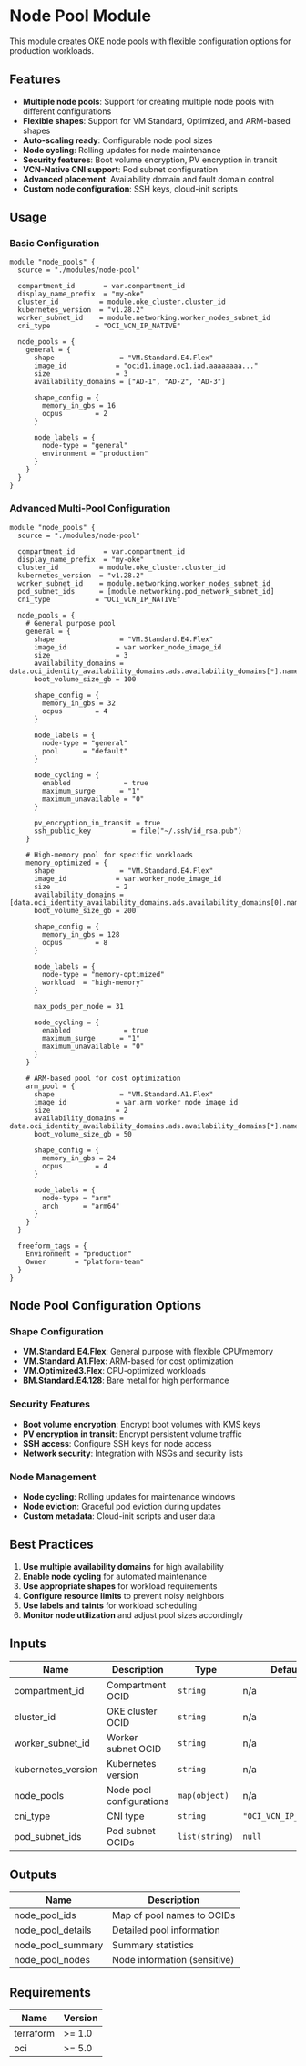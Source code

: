 # Node Pool Module

This module creates OKE node pools with flexible configuration options for production workloads.

## Features

- **Multiple node pools**: Support for creating multiple node pools with different configurations
- **Flexible shapes**: Support for VM Standard, Optimized, and ARM-based shapes
- **Auto-scaling ready**: Configurable node pool sizes
- **Node cycling**: Rolling updates for node maintenance
- **Security features**: Boot volume encryption, PV encryption in transit
- **VCN-Native CNI support**: Pod subnet configuration
- **Advanced placement**: Availability domain and fault domain control
- **Custom node configuration**: SSH keys, cloud-init scripts

## Usage

### Basic Configuration

```hcl
module "node_pools" {
  source = "./modules/node-pool"
  
  compartment_id       = var.compartment_id
  display_name_prefix  = "my-oke"
  cluster_id          = module.oke_cluster.cluster_id
  kubernetes_version  = "v1.28.2"
  worker_subnet_id    = module.networking.worker_nodes_subnet_id
  cni_type           = "OCI_VCN_IP_NATIVE"
  
  node_pools = {
    general = {
      shape                = "VM.Standard.E4.Flex"
      image_id            = "ocid1.image.oc1.iad.aaaaaaaa..."
      size                = 3
      availability_domains = ["AD-1", "AD-2", "AD-3"]
      
      shape_config = {
        memory_in_gbs = 16
        ocpus        = 2
      }
      
      node_labels = {
        node-type = "general"
        environment = "production"
      }
    }
  }
}
```

### Advanced Multi-Pool Configuration

```hcl
module "node_pools" {
  source = "./modules/node-pool"
  
  compartment_id       = var.compartment_id
  display_name_prefix  = "my-oke"
  cluster_id          = module.oke_cluster.cluster_id
  kubernetes_version  = "v1.28.2"
  worker_subnet_id    = module.networking.worker_nodes_subnet_id
  pod_subnet_ids      = [module.networking.pod_network_subnet_id]
  cni_type           = "OCI_VCN_IP_NATIVE"
  
  node_pools = {
    # General purpose pool
    general = {
      shape                = "VM.Standard.E4.Flex"
      image_id            = var.worker_node_image_id
      size                = 3
      availability_domains = data.oci_identity_availability_domains.ads.availability_domains[*].name
      boot_volume_size_gb = 100
      
      shape_config = {
        memory_in_gbs = 32
        ocpus        = 4
      }
      
      node_labels = {
        node-type = "general"
        pool      = "default"
      }
      
      node_cycling = {
        enabled             = true
        maximum_surge      = "1"
        maximum_unavailable = "0"
      }
      
      pv_encryption_in_transit = true
      ssh_public_key          = file("~/.ssh/id_rsa.pub")
    }
    
    # High-memory pool for specific workloads
    memory_optimized = {
      shape                = "VM.Standard.E4.Flex"
      image_id            = var.worker_node_image_id
      size                = 2
      availability_domains = [data.oci_identity_availability_domains.ads.availability_domains[0].name]
      boot_volume_size_gb = 200
      
      shape_config = {
        memory_in_gbs = 128
        ocpus        = 8
      }
      
      node_labels = {
        node-type = "memory-optimized"
        workload  = "high-memory"
      }
      
      max_pods_per_node = 31
      
      node_cycling = {
        enabled             = true
        maximum_surge      = "1"
        maximum_unavailable = "0"
      }
    }
    
    # ARM-based pool for cost optimization
    arm_pool = {
      shape                = "VM.Standard.A1.Flex"
      image_id            = var.arm_worker_node_image_id
      size                = 2
      availability_domains = data.oci_identity_availability_domains.ads.availability_domains[*].name
      boot_volume_size_gb = 50
      
      shape_config = {
        memory_in_gbs = 24
        ocpus        = 4
      }
      
      node_labels = {
        node-type = "arm"
        arch      = "arm64"
      }
    }
  }
  
  freeform_tags = {
    Environment = "production"
    Owner       = "platform-team"
  }
}
```

## Node Pool Configuration Options

### Shape Configuration
- **VM.Standard.E4.Flex**: General purpose with flexible CPU/memory
- **VM.Standard.A1.Flex**: ARM-based for cost optimization
- **VM.Optimized3.Flex**: CPU-optimized workloads
- **BM.Standard.E4.128**: Bare metal for high performance

### Security Features
- **Boot volume encryption**: Encrypt boot volumes with KMS keys
- **PV encryption in transit**: Encrypt persistent volume traffic
- **SSH access**: Configure SSH keys for node access
- **Network security**: Integration with NSGs and security lists

### Node Management
- **Node cycling**: Rolling updates for maintenance windows
- **Node eviction**: Graceful pod eviction during updates
- **Custom metadata**: Cloud-init scripts and user data

## Best Practices

1. **Use multiple availability domains** for high availability
2. **Enable node cycling** for automated maintenance
3. **Use appropriate shapes** for workload requirements
4. **Configure resource limits** to prevent noisy neighbors
5. **Use labels and taints** for workload scheduling
6. **Monitor node utilization** and adjust pool sizes accordingly

## Inputs

| Name | Description | Type | Default | Required |
|------|-------------|------|---------|:--------:|
| compartment_id | Compartment OCID | `string` | n/a | yes |
| cluster_id | OKE cluster OCID | `string` | n/a | yes |
| worker_subnet_id | Worker subnet OCID | `string` | n/a | yes |
| kubernetes_version | Kubernetes version | `string` | n/a | yes |
| node_pools | Node pool configurations | `map(object)` | n/a | yes |
| cni_type | CNI type | `string` | `"OCI_VCN_IP_NATIVE"` | no |
| pod_subnet_ids | Pod subnet OCIDs | `list(string)` | `null` | no |

## Outputs

| Name | Description |
|------|-------------|
| node_pool_ids | Map of pool names to OCIDs |
| node_pool_details | Detailed pool information |
| node_pool_summary | Summary statistics |
| node_pool_nodes | Node information (sensitive) |

## Requirements

| Name | Version |
|------|---------|
| terraform | >= 1.0 |
| oci | >= 5.0 |
